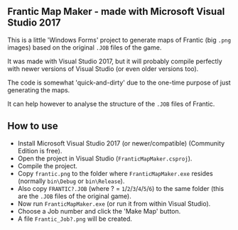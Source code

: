 ## Frantic Map Maker - made with Microsoft Visual Studio 2017

This is a little 'Windows Forms' project to generate maps of Frantic
(big `.png` images) based on the original `.JOB` files of the game.

It was made with Visual Studio 2017, but it will probably compile perfectly
with newer versions of Visual Studio (or even older versions too).

The code is somewhat 'quick-and-dirty' due to the one-time purpose of just
generating the maps.

It can help however to analyse the structure of the `.JOB` files of Frantic.



## How to use

- Install Microsoft Visual Studio 2017 (or newer/compatible) (Community Edition is free).
- Open the project in Visual Studio (`FranticMapMaker.csproj`).
- Compile the project.
- Copy `frantic.png` to the folder where `FranticMapMaker.exe` resides (normally `bin\Debug` or `bin\Release`).
- Also copy `FRANTIC?.JOB` (where ? = `1`/`2`/`3`/`4`/`5`/`6`) to the same folder (this are the `.JOB` files of the original game).
- Now run `FranticMapMaker.exe` (or run it from within Visual Studio).
- Choose a Job number and click the 'Make Map' button.
- A file `Frantic_Job?.png` will be created.


